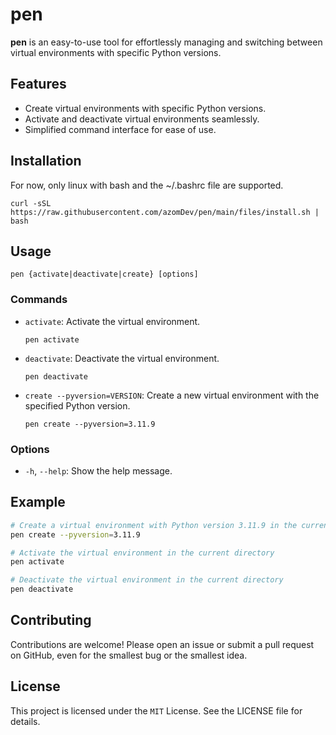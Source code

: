 # **pen**

**pen** is an easy-to-use tool for effortlessly managing and switching between virtual environments with specific Python versions.

## Features

- Create virtual environments with specific Python versions.
- Activate and deactivate virtual environments seamlessly.
- Simplified command interface for ease of use.

## Installation

For now, only linux with bash and the ~/.bashrc file are supported.

`curl -sSL https://raw.githubusercontent.com/azomDev/pen/main/files/install.sh | bash`

## Usage

`pen {activate|deactivate|create} [options]`

### Commands

- `activate`:
  Activate the virtual environment.

  `pen activate`

- `deactivate`:
  Deactivate the virtual environment.

  `pen deactivate`

- `create --pyversion=VERSION`:
  Create a new virtual environment with the specified Python version.

  `pen create --pyversion=3.11.9`

### Options

- `-h`, `--help`:
  Show the help message.

## Example

```sh
# Create a virtual environment with Python version 3.11.9 in the current directory
pen create --pyversion=3.11.9

# Activate the virtual environment in the current directory
pen activate

# Deactivate the virtual environment in the current directory
pen deactivate
```


## Contributing

Contributions are welcome! Please open an issue or submit a pull request on GitHub, even for the smallest bug or the smallest idea.

## License

This project is licensed under the `MIT` License. See the LICENSE file for details.
